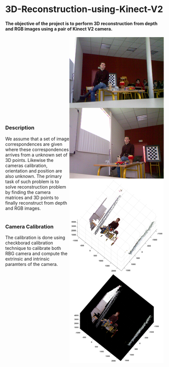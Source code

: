 # 3D-Reconstruction-using-Kinect-V2
#### The objective of the project is to perform 3D reconstruction from depth and RGB images using a pair of Kinect V2 camera. 

<img src=LeftRgbobjects_scene21.png align="right" width = 300>
<img src=RightRgbobjects_scene21.png align="right" width = 300>

<br>
<br>
<br>
<br>
<br>

<img src=Results/final_2.png align="right" width = 300>
<img src=Results/final_2_1.png align="right" width = 300>

<br>
<br>
<br>
<br>
<br>
<br>
<br>
<br>
<br>
<br>


### Description
We assume that a set of image correspondences are given where these correspondences arrives from a unknown set of 3D points. Likewise the cameras calibration, orientation and position are also unknown. The primary task of such problem is to solve reconstruction problem by finding the camera matrices and 3D points to finally reconstruct from depth and RGB images.
<br>
<br>

### Camera Calibration
The calibration is done using checkborad calibration technique to calibrate both RBG camera and compute the extrinsic and intrinsic paramters of the camera.
<br>

<br>
<br>
